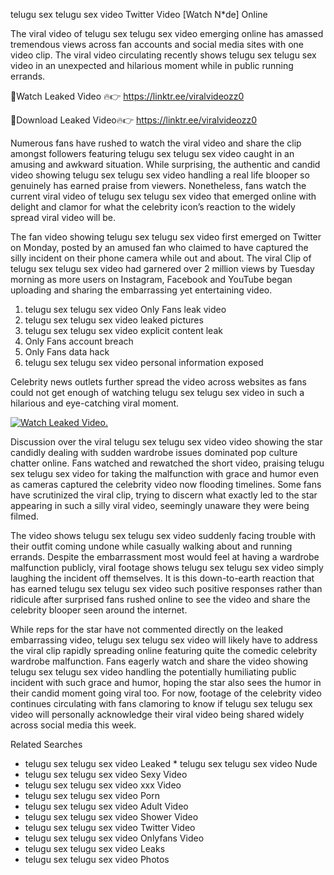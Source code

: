 ﻿telugu sex telugu sex video Twitter Video [Watch N*de] Online

The viral video of ﻿telugu sex telugu sex video emerging online has amassed tremendous views across fan accounts and social media sites with one video clip. The viral video circulating recently shows ﻿telugu sex telugu sex video in an unexpected and hilarious moment while in public running errands. 

🔴Watch Leaked Video 🔥👉  https://linktr.ee/viralvideozz0 

🔴Download Leaked Video🔥👉  https://linktr.ee/viralvideozz0 

Numerous fans have rushed to watch the viral video and share the clip amongst followers featuring ﻿telugu sex telugu sex video caught in an amusing and awkward situation. While surprising, the authentic and candid video showing ﻿telugu sex telugu sex video handling a real life blooper so genuinely has earned praise from viewers. Nonetheless, fans watch the current viral video of ﻿telugu sex telugu sex video that emerged online with delight and clamor for what the celebrity icon’s reaction to the widely spread viral video will be.

The fan video showing ﻿telugu sex telugu sex video first emerged on Twitter on Monday, posted by an amused fan who claimed to have captured the silly incident on their phone camera while out and about. The viral Clip of ﻿telugu sex telugu sex video had garnered over 2 million views by Tuesday morning as more users on Instagram, Facebook and YouTube began uploading and sharing the embarrassing yet entertaining video. 

1. ﻿telugu sex telugu sex video Only Fans leak video
2. ﻿telugu sex telugu sex video leaked pictures
3. ﻿telugu sex telugu sex video explicit content leak
4. Only Fans account breach
5. Only Fans data hack
6. ﻿telugu sex telugu sex video personal information exposed

Celebrity news outlets further spread the video across websites as fans could not get enough of watching ﻿telugu sex telugu sex video in such a hilarious and eye-catching viral moment. 

[![Watch Leaked Video.](https://miro.medium.com/v2/resize:fit:828/format:webp/1*cilzJN44JGOrTw9NJCrNHA.gif "Watch Leaked Video")](https://linktr.ee/viralvideozz0)

Discussion over the viral ﻿telugu sex telugu sex video video showing the star candidly dealing with sudden wardrobe issues dominated pop culture chatter online. Fans watched and rewatched the short video, praising ﻿telugu sex telugu sex video for taking the malfunction with grace and humor even as cameras captured the celebrity video now flooding timelines. Some fans have scrutinized the viral clip, trying to discern what exactly led to the star appearing in such a silly viral video, seemingly unaware they were being filmed.

The video shows ﻿telugu sex telugu sex video suddenly facing trouble with their outfit coming undone while casually walking about and running errands. Despite the embarrassment most would feel at having a wardrobe malfunction publicly, viral footage shows ﻿telugu sex telugu sex video simply laughing the incident off themselves. It is this down-to-earth reaction that has earned ﻿telugu sex telugu sex video such positive responses rather than ridicule after surprised fans rushed online to see the video and share the celebrity blooper seen around the internet.  

While reps for the star have not commented directly on the leaked embarrassing video, ﻿telugu sex telugu sex video will likely have to address the viral clip rapidly spreading online featuring quite the comedic celebrity wardrobe malfunction. Fans eagerly watch and share the video showing ﻿telugu sex telugu sex video handling the potentially humiliating public incident with such grace and humor, hoping the star also sees the humor in their candid moment going viral too. For now, footage of the celebrity video continues circulating with fans clamoring to know if ﻿telugu sex telugu sex video will personally acknowledge their viral video being shared widely across social media this week.

Related Searches
* ﻿telugu sex telugu sex video Leaked
﻿* telugu sex telugu sex video Nude
* ﻿telugu sex telugu sex video Sexy Video
* ﻿telugu sex telugu sex video xxx Video
* ﻿telugu sex telugu sex video Porn
* ﻿telugu sex telugu sex video Adult Video
* ﻿telugu sex telugu sex video Shower Video
* ﻿telugu sex telugu sex video Twitter Video
* ﻿telugu sex telugu sex video Onlyfans Video
* ﻿telugu sex telugu sex video Leaks
* ﻿telugu sex telugu sex video Photos